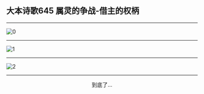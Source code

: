 
## 大本诗歌645 属灵的争战-借主的权柄
        
<div id="aplayer0"></div>

---

<img alt="0" data-original="/data/d0644/0">

---

<img alt="1" data-original="/data/d0644/1">

---

<img alt="2" data-original="/data/d0644/2">

---

<p style="text-align: center">到底了...</p>

<script src="/js/dist-view.js"></script>

<script>
MAIN.id = 'd0644';
        
const ap0 = new APlayer({
    container: document.getElementById('aplayer0'),
    volume: 1,
    loop: 'none',
    preload: 'none',
    audio: [{
        name: '大本诗歌645.mp3',
        artist: '大本诗歌',
        url: 'https://res.wx.qq.com/voice/getvoice?mediaid=MzI0NTk3MDM5M18yMjQ3NDk1ODU5',
        cover: '/favicon'
    }]
});
</script>
